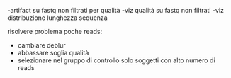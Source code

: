 -artifact su fastq non filtrati per qualità
-viz qualità su fastq non filtrati
-viz distribuzione lunghezza sequenza

risolvere problema poche reads:
- cambiare deblur
- abbassare soglia qualità
- selezionare nel gruppo di controllo solo soggetti con alto numero di reads